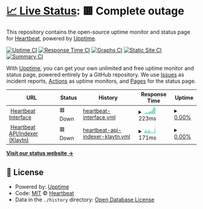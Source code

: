 # [📈 Live Status](https://status.heartbeat.exchange): <!--live status--> **🟥 Complete outage**

This repository contains the open-source uptime monitor and status page for [Heartbeat](https://status.heartbeat.exchange), powered by [Upptime](https://github.com/upptime/upptime).

[![Uptime CI](https://github.com/heartbeat-exchange/uptime/workflows/Uptime%20CI/badge.svg)](https://github.com/heartbeat-exchange/uptime/actions?query=workflow%3A%22Uptime+CI%22)
[![Response Time CI](https://github.com/heartbeat-exchange/uptime/workflows/Response%20Time%20CI/badge.svg)](https://github.com/heartbeat-exchange/uptime/actions?query=workflow%3A%22Response+Time+CI%22)
[![Graphs CI](https://github.com/heartbeat-exchange/uptime/workflows/Graphs%20CI/badge.svg)](https://github.com/heartbeat-exchange/uptime/actions?query=workflow%3A%22Graphs+CI%22)
[![Static Site CI](https://github.com/heartbeat-exchange/uptime/workflows/Static%20Site%20CI/badge.svg)](https://github.com/heartbeat-exchange/uptime/actions?query=workflow%3A%22Static+Site+CI%22)
[![Summary CI](https://github.com/heartbeat-exchange/uptime/workflows/Summary%20CI/badge.svg)](https://github.com/heartbeat-exchange/uptime/actions?query=workflow%3A%22Summary+CI%22)

With [Upptime](https://upptime.js.org), you can get your own unlimited and free uptime monitor and status page, powered entirely by a GitHub repository. We use [Issues](https://github.com/heartbeat-exchange/uptime/issues) as incident reports, [Actions](https://github.com/heartbeat-exchange/uptime/actions) as uptime monitors, and [Pages](https://status.heartbeat.exchange) for the status page.

<!--start: status pages-->
<!-- This summary is generated by Upptime (https://github.com/upptime/upptime) -->
<!-- Do not edit this manually, your changes will be overwritten -->
<!-- prettier-ignore -->
| URL | Status | History | Response Time | Uptime |
| --- | ------ | ------- | ------------- | ------ |
| <img alt="" src="https://icons.duckduckgo.com/ip3/heartbeat.exchange.ico" height="13"> [Heartbeat Interface](https://heartbeat.exchange) | 🟥 Down | [heartbeat-interface.yml](https://github.com/heartbeat-exchange/status/commits/HEAD/history/heartbeat-interface.yml) | <details><summary><img alt="Response time graph" src="./graphs/heartbeat-interface/response-time-week.png" height="20"> 223ms</summary><br><a href="https://status.heartbeat.exchange/history/heartbeat-interface"><img alt="Response time 247" src="https://img.shields.io/endpoint?url=https%3A%2F%2Fraw.githubusercontent.com%2Fheartbeat-exchange%2Fstatus%2FHEAD%2Fapi%2Fheartbeat-interface%2Fresponse-time.json"></a><br><a href="https://status.heartbeat.exchange/history/heartbeat-interface"><img alt="24-hour response time 369" src="https://img.shields.io/endpoint?url=https%3A%2F%2Fraw.githubusercontent.com%2Fheartbeat-exchange%2Fstatus%2FHEAD%2Fapi%2Fheartbeat-interface%2Fresponse-time-day.json"></a><br><a href="https://status.heartbeat.exchange/history/heartbeat-interface"><img alt="7-day response time 223" src="https://img.shields.io/endpoint?url=https%3A%2F%2Fraw.githubusercontent.com%2Fheartbeat-exchange%2Fstatus%2FHEAD%2Fapi%2Fheartbeat-interface%2Fresponse-time-week.json"></a><br><a href="https://status.heartbeat.exchange/history/heartbeat-interface"><img alt="30-day response time 246" src="https://img.shields.io/endpoint?url=https%3A%2F%2Fraw.githubusercontent.com%2Fheartbeat-exchange%2Fstatus%2FHEAD%2Fapi%2Fheartbeat-interface%2Fresponse-time-month.json"></a><br><a href="https://status.heartbeat.exchange/history/heartbeat-interface"><img alt="1-year response time 247" src="https://img.shields.io/endpoint?url=https%3A%2F%2Fraw.githubusercontent.com%2Fheartbeat-exchange%2Fstatus%2FHEAD%2Fapi%2Fheartbeat-interface%2Fresponse-time-year.json"></a></details> | <details><summary><a href="https://status.heartbeat.exchange/history/heartbeat-interface">0.00%</a></summary><a href="https://status.heartbeat.exchange/history/heartbeat-interface"><img alt="All-time uptime 82.82%" src="https://img.shields.io/endpoint?url=https%3A%2F%2Fraw.githubusercontent.com%2Fheartbeat-exchange%2Fstatus%2FHEAD%2Fapi%2Fheartbeat-interface%2Fuptime.json"></a><br><a href="https://status.heartbeat.exchange/history/heartbeat-interface"><img alt="24-hour uptime 0.00%" src="https://img.shields.io/endpoint?url=https%3A%2F%2Fraw.githubusercontent.com%2Fheartbeat-exchange%2Fstatus%2FHEAD%2Fapi%2Fheartbeat-interface%2Fuptime-day.json"></a><br><a href="https://status.heartbeat.exchange/history/heartbeat-interface"><img alt="7-day uptime 0.00%" src="https://img.shields.io/endpoint?url=https%3A%2F%2Fraw.githubusercontent.com%2Fheartbeat-exchange%2Fstatus%2FHEAD%2Fapi%2Fheartbeat-interface%2Fuptime-week.json"></a><br><a href="https://status.heartbeat.exchange/history/heartbeat-interface"><img alt="30-day uptime 68.54%" src="https://img.shields.io/endpoint?url=https%3A%2F%2Fraw.githubusercontent.com%2Fheartbeat-exchange%2Fstatus%2FHEAD%2Fapi%2Fheartbeat-interface%2Fuptime-month.json"></a><br><a href="https://status.heartbeat.exchange/history/heartbeat-interface"><img alt="1-year uptime 82.82%" src="https://img.shields.io/endpoint?url=https%3A%2F%2Fraw.githubusercontent.com%2Fheartbeat-exchange%2Fstatus%2FHEAD%2Fapi%2Fheartbeat-interface%2Fuptime-year.json"></a></details>
| <img alt="" src="https://icons.duckduckgo.com/ip3/api-klaytn.heartbeat.exchange.ico" height="13"> [Heartbeat API/Indexer (Klaytn)](https://api-klaytn.heartbeat.exchange) | 🟥 Down | [heartbeat-api-indexer-klaytn.yml](https://github.com/heartbeat-exchange/status/commits/HEAD/history/heartbeat-api-indexer-klaytn.yml) | <details><summary><img alt="Response time graph" src="./graphs/heartbeat-api-indexer-klaytn/response-time-week.png" height="20"> 171ms</summary><br><a href="https://status.heartbeat.exchange/history/heartbeat-api-indexer-klaytn"><img alt="Response time 690" src="https://img.shields.io/endpoint?url=https%3A%2F%2Fraw.githubusercontent.com%2Fheartbeat-exchange%2Fstatus%2FHEAD%2Fapi%2Fheartbeat-api-indexer-klaytn%2Fresponse-time.json"></a><br><a href="https://status.heartbeat.exchange/history/heartbeat-api-indexer-klaytn"><img alt="24-hour response time 478" src="https://img.shields.io/endpoint?url=https%3A%2F%2Fraw.githubusercontent.com%2Fheartbeat-exchange%2Fstatus%2FHEAD%2Fapi%2Fheartbeat-api-indexer-klaytn%2Fresponse-time-day.json"></a><br><a href="https://status.heartbeat.exchange/history/heartbeat-api-indexer-klaytn"><img alt="7-day response time 171" src="https://img.shields.io/endpoint?url=https%3A%2F%2Fraw.githubusercontent.com%2Fheartbeat-exchange%2Fstatus%2FHEAD%2Fapi%2Fheartbeat-api-indexer-klaytn%2Fresponse-time-week.json"></a><br><a href="https://status.heartbeat.exchange/history/heartbeat-api-indexer-klaytn"><img alt="30-day response time 537" src="https://img.shields.io/endpoint?url=https%3A%2F%2Fraw.githubusercontent.com%2Fheartbeat-exchange%2Fstatus%2FHEAD%2Fapi%2Fheartbeat-api-indexer-klaytn%2Fresponse-time-month.json"></a><br><a href="https://status.heartbeat.exchange/history/heartbeat-api-indexer-klaytn"><img alt="1-year response time 690" src="https://img.shields.io/endpoint?url=https%3A%2F%2Fraw.githubusercontent.com%2Fheartbeat-exchange%2Fstatus%2FHEAD%2Fapi%2Fheartbeat-api-indexer-klaytn%2Fresponse-time-year.json"></a></details> | <details><summary><a href="https://status.heartbeat.exchange/history/heartbeat-api-indexer-klaytn">0.00%</a></summary><a href="https://status.heartbeat.exchange/history/heartbeat-api-indexer-klaytn"><img alt="All-time uptime 58.91%" src="https://img.shields.io/endpoint?url=https%3A%2F%2Fraw.githubusercontent.com%2Fheartbeat-exchange%2Fstatus%2FHEAD%2Fapi%2Fheartbeat-api-indexer-klaytn%2Fuptime.json"></a><br><a href="https://status.heartbeat.exchange/history/heartbeat-api-indexer-klaytn"><img alt="24-hour uptime 0.00%" src="https://img.shields.io/endpoint?url=https%3A%2F%2Fraw.githubusercontent.com%2Fheartbeat-exchange%2Fstatus%2FHEAD%2Fapi%2Fheartbeat-api-indexer-klaytn%2Fuptime-day.json"></a><br><a href="https://status.heartbeat.exchange/history/heartbeat-api-indexer-klaytn"><img alt="7-day uptime 0.00%" src="https://img.shields.io/endpoint?url=https%3A%2F%2Fraw.githubusercontent.com%2Fheartbeat-exchange%2Fstatus%2FHEAD%2Fapi%2Fheartbeat-api-indexer-klaytn%2Fuptime-week.json"></a><br><a href="https://status.heartbeat.exchange/history/heartbeat-api-indexer-klaytn"><img alt="30-day uptime 31.91%" src="https://img.shields.io/endpoint?url=https%3A%2F%2Fraw.githubusercontent.com%2Fheartbeat-exchange%2Fstatus%2FHEAD%2Fapi%2Fheartbeat-api-indexer-klaytn%2Fuptime-month.json"></a><br><a href="https://status.heartbeat.exchange/history/heartbeat-api-indexer-klaytn"><img alt="1-year uptime 58.91%" src="https://img.shields.io/endpoint?url=https%3A%2F%2Fraw.githubusercontent.com%2Fheartbeat-exchange%2Fstatus%2FHEAD%2Fapi%2Fheartbeat-api-indexer-klaytn%2Fuptime-year.json"></a></details>

<!--end: status pages-->

[**Visit our status website →**](https://status.heartbeat.exchange)

## 📄 License

- Powered by: [Upptime](https://github.com/upptime/upptime)
- Code: [MIT](./LICENSE) © [Heartbeat](https://status.heartbeat.exchange)
- Data in the `./history` directory: [Open Database License](https://opendatacommons.org/licenses/odbl/1-0/)

